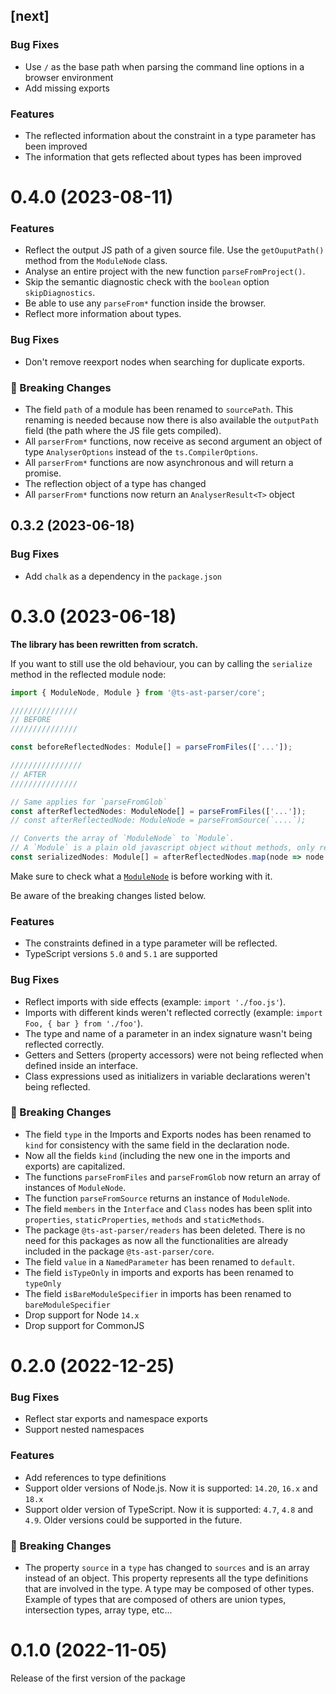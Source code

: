 ## [next]

### Bug Fixes

-   Use `/` as the base path when parsing the command line options in a browser environment
-   Add missing exports

### Features

-   The reflected information about the constraint in a type parameter has been improved
-   The information that gets reflected about types has been improved

# 0.4.0 (2023-08-11)

### Features

-   Reflect the output JS path of a given source file. Use the `getOuputPath()` method from the `ModuleNode` class.
-   Analyse an entire project with the new function `parseFromProject()`.
-   Skip the semantic diagnostic check with the `boolean` option `skipDiagnostics`.
-   Be able to use any `parseFrom*` function inside the browser.
-   Reflect more information about types.

### Bug Fixes

-   Don't remove reexport nodes when searching for duplicate exports.

### 🚨 Breaking Changes

-   The field `path` of a module has been renamed to `sourcePath`. This renaming is needed because now there is also
    available the `outputPath` field (the path where the JS file gets compiled).
-   All `parserFrom*` functions, now receive as second argument an object of type `AnalyserOptions` instead of
    the `ts.CompilerOptions`.
-   All `parserFrom*` functions are now asynchronous and will return a promise.
-   The reflection object of a type has changed
-   All `parserFrom*` functions now return an `AnalyserResult<T>` object

## 0.3.2 (2023-06-18)

### Bug Fixes

-   Add `chalk` as a dependency in the `package.json`

# 0.3.0 (2023-06-18)

**The library has been rewritten from scratch.**

If you want to still use the old behaviour, you can by calling the `serialize` method in the reflected module node:

```typescript
import { ModuleNode, Module } from '@ts-ast-parser/core';

///////////////
// BEFORE
///////////////

const beforeReflectedNodes: Module[] = parseFromFiles(['...']);

////////////////
// AFTER
///////////////

// Same applies for `parseFromGlob`
const afterReflectedNodes: ModuleNode[] = parseFromFiles(['...']);
// const afterReflectedNode: ModuleNode = parseFromSource(`....`);

// Converts the array of `ModuleNode` to `Module`.
// A `Module` is a plain old javascript object without methods, only read-only properties.
const serializedNodes: Module[] = afterReflectedNodes.map(node => node.serialize());
```

Make sure to check what a [`ModuleNode`](./src/nodes/module-node.ts) is before working with it.

Be aware of the breaking changes listed below.

### Features

-   The constraints defined in a type parameter will be reflected.
-   TypeScript versions `5.0` and `5.1` are supported

### Bug Fixes

-   Reflect imports with side effects (example: `import './foo.js'`).
-   Imports with different kinds weren't reflected correctly (example: `import Foo, { bar } from './foo'`).
-   The type and name of a parameter in an index signature wasn't being reflected correctly.
-   Getters and Setters (property accessors) were not being reflected when defined inside an interface.
-   Class expressions used as initializers in variable declarations weren't being reflected.

### 🚨 Breaking Changes

-   The field `type` in the Imports and Exports nodes has been renamed to `kind` for consistency with the same field in
    the declaration node.
-   Now all the fields `kind` (including the new one in the imports and exports) are capitalized.
-   The functions `parseFromFiles` and `parseFromGlob` now return an array of instances of `ModuleNode`.
-   The function `parseFromSource` returns an instance of `ModuleNode`.
-   The field `members` in the `Interface` and `Class` nodes has been split into `properties`, `staticProperties`,
    `methods` and `staticMethods`.
-   The package `@ts-ast-parser/readers` has been deleted. There is no need for this packages as now all the
    functionalities are already included in the package `@ts-ast-parser/core`.
-   The field `value` in a `NamedParameter` has been renamed to `default`.
-   The field `isTypeOnly` in imports and exports has been renamed to `typeOnly`
-   The field `isBareModuleSpecifier` in imports has been renamed to `bareModuleSpecifier`
-   Drop support for Node `14.x`
-   Drop support for CommonJS

# 0.2.0 (2022-12-25)

### Bug Fixes

-   Reflect star exports and namespace exports
-   Support nested namespaces

### Features

-   Add references to type definitions
-   Support older versions of Node.js. Now it is supported: `14.20`, `16.x` and `18.x`
-   Support older version of TypeScript. Now it is supported: `4.7`, `4.8` and `4.9`. Older versions could be supported
    in the future.

### 🚨 Breaking Changes

-   The property `source` in a `type` has changed to `sources` and is an array instead of an object.
    This property represents all the type definitions that are involved in the type. A type may be composed of
    other types. Example of types that are composed of others are union types, intersection types, array type, etc...

# 0.1.0 (2022-11-05)

Release of the first version of the package
